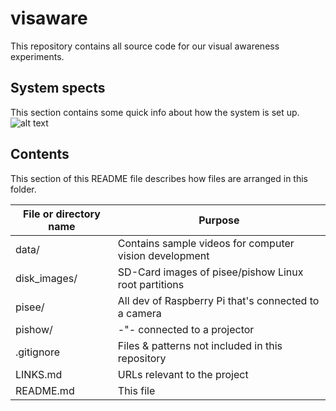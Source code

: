 # visaware

This repository contains all source code for our visual awareness
experiments.

## System spects
This section contains some quick info about how the system is set up.
![alt text](https://raw.githubusercontent.com/cornelltech/visaware/master/doc/ip_numbers.png)

## Contents

This section of this README file describes how files are arranged in
this folder.

File or directory name | Purpose
---------------------- | -------
data/                  | Contains sample videos for computer vision development
disk_images/           | SD-Card images of pisee/pishow Linux root partitions
pisee/                 | All dev of Raspberry Pi that's connected to a camera
pishow/                |     -"-                     connected to a projector
.gitignore             | Files & patterns not included in this repository
LINKS.md               | URLs relevant to the project
README.md              | This file
